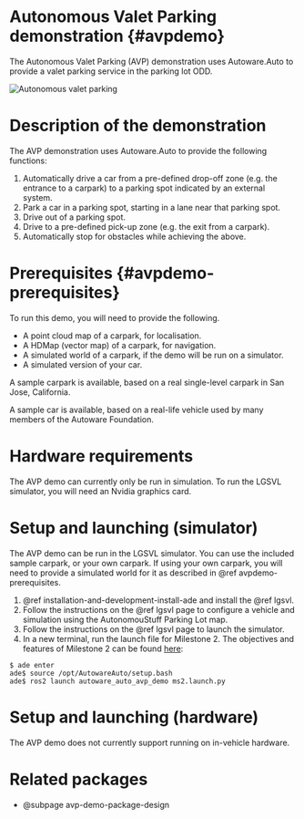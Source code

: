 Autonomous Valet Parking demonstration {#avpdemo}
=================================================

The Autonomous Valet Parking (AVP) demonstration uses Autoware.Auto to provide a valet parking service in the parking lot ODD.

![Autonomous valet parking](images/valet_parking.jpeg)

# Description of the demonstration

The AVP demonstration uses Autoware.Auto to provide the following functions:

1. Automatically drive a car from a pre-defined drop-off zone (e.g. the entrance to a carpark) to a
   parking spot indicated by an external system.
2. Park a car in a parking spot, starting in a lane near that parking spot.
3. Drive out of a parking spot.
4. Drive to a pre-defined pick-up zone (e.g. the exit from a carpark).
5. Automatically stop for obstacles while achieving the above.


# Prerequisites {#avpdemo-prerequisites}

To run this demo, you will need to provide the following.

- A point cloud map of a carpark, for localisation.
- A HDMap (vector map) of a carpark, for navigation.
- A simulated world of a carpark, if the demo will be run on a simulator.
- A simulated version of your car.

A sample carpark is available, based on a real single-level carpark in San Jose, California.

A sample car is available, based on a real-life vehicle used by many members of the Autoware Foundation.


# Hardware requirements

The AVP demo can currently only be run in simulation.
To run the LGSVL simulator, you will need an Nvidia graphics card.


# Setup and launching (simulator)

The AVP demo can be run in the LGSVL simulator.
You can use the included sample carpark, or your own carpark.
If using your own carpark, you will need to provide a simulated world for it as described in @ref avpdemo-prerequisites.

1. @ref installation-and-development-install-ade and install the @ref lgsvl.
2. Follow the instructions on the @ref lgsvl page to configure a vehicle and simulation using the AutonomouStuff Parking Lot map.
3. Follow the instructions on the @ref lgsvl page to launch the simulator.
4. In a new terminal, run the launch file for Milestone 2.
The objectives and features of Milestone 2 can be found [here](https://gitlab.com/autowarefoundation/autoware.auto/AutowareAuto/-/milestones/24):
```console
$ ade enter
ade$ source /opt/AutowareAuto/setup.bash
ade$ ros2 launch autoware_auto_avp_demo ms2.launch.py
```


# Setup and launching (hardware)

The AVP demo does not currently support running on in-vehicle hardware.


# Related packages

- @subpage avp-demo-package-design
